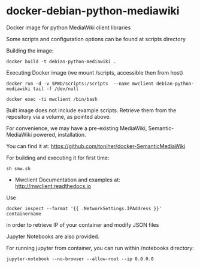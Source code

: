 # docker-debian-python-mediawiki
Docker image for python MediaWiki client libraries

Some scripts and configuration options can be found at scripts directory

Building the image:

	docker build -t debian-python-mediawiki .


Executing Docker image (we mount /scripts, accessible then from host)

	docker run -d -v $PWD/scripts:/scripts  --name mwclient debian-python-mediawiki tail -f /dev/null

	docker exec -ti mwclient /bin/bash

Built image does not include example scripts. Retrieve them from the repository via a volume, as pointed above.


For convenience, we may have a pre-existing MediaWiki, Semantic-MediaWiki powered, installation.

You can find it at: https://github.com/toniher/docker-SemanticMediaWiki

For building and executing it for first time:

    sh smw.sh


* Mwclient Documentation and examples at: http://mwclient.readthedocs.io

Use

    docker inspect --format '{{ .NetworkSettings.IPAddress }}' containername 

in order to retrieve IP of your container and modify JSON files

Jupyter Notebooks are also provided.

For running jupyter from container, you can run within /notebooks directory: 

    jupyter-notebook --no-browser --allow-root --ip 0.0.0.0


